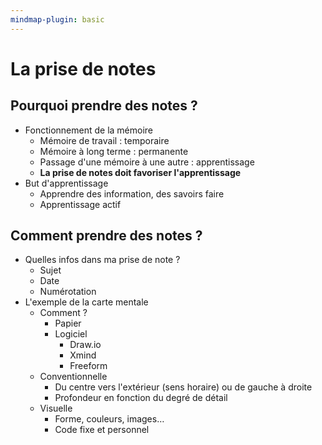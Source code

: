 ```yaml
---
mindmap-plugin: basic
---
```

# La prise de notes
## Pourquoi prendre des notes ?
- Fonctionnement de la mémoire
   - Mémoire de travail : temporaire
   - Mémoire à long terme : permanente
   - Passage d'une mémoire à une autre : apprentissage
   - **La prise de notes doit favoriser l'apprentissage**
- But d'apprentissage
   - Apprendre des information, des savoirs faire
   - Apprentissage actif
## Comment prendre des notes ?
- Quelles infos dans ma prise de note ?
   - Sujet
   - Date
   - Numérotation
- L'exemple de la carte mentale
  - Comment ?
    - Papier
    - Logiciel
      - Draw.io
      - Xmind
      - Freeform
   - Conventionnelle
      - Du centre vers l'extérieur (sens horaire) ou de gauche à droite
      - Profondeur en fonction du degré de détail
   - Visuelle
      - Forme, couleurs, images…
      - Code fixe et personnel